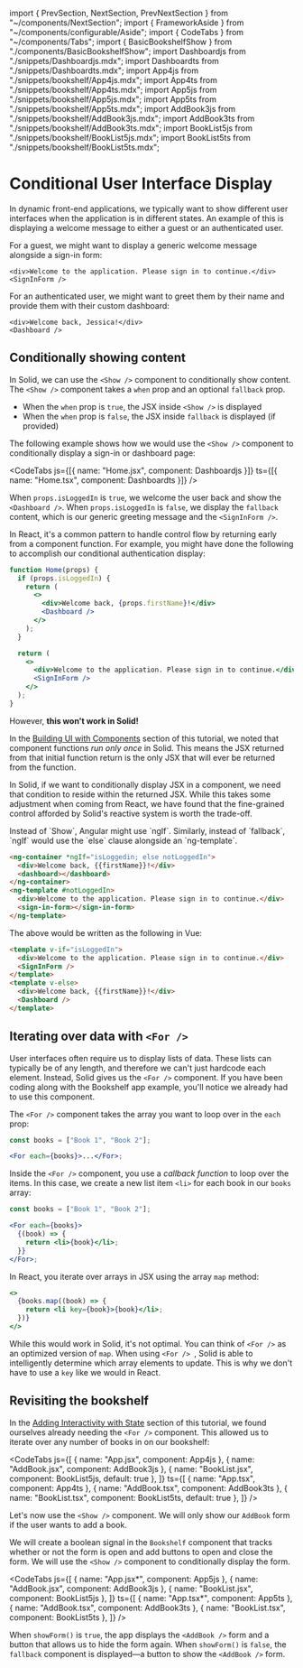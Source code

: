 import { PrevSection, NextSection, PrevNextSection } from "~/components/NextSection";
import { FrameworkAside } from "~/components/configurable/Aside";
import { CodeTabs } from "~/components/Tabs";
import { BasicBookshelfShow } from "./components/BasicBookshelfShow";
import Dashboardjs from "./snippets/Dashboardjs.mdx";
import Dashboardts from "./snippets/Dashboardts.mdx";
import App4js from "./snippets/bookshelf/App4js.mdx";
import App4ts from "./snippets/bookshelf/App4ts.mdx";
import App5js from "./snippets/bookshelf/App5js.mdx";
import App5ts from "./snippets/bookshelf/App5ts.mdx";
import AddBook3js from "./snippets/bookshelf/AddBook3js.mdx";
import AddBook3ts from "./snippets/bookshelf/AddBook3ts.mdx";
import BookList5js from "./snippets/bookshelf/BookList5js.mdx";
import BookList5ts from "./snippets/bookshelf/BookList5ts.mdx";

<title>Conditional UI Display</title>

# Conditional User Interface Display

In dynamic front-end applications, we typically want to show different user interfaces when the application is in different states. An example of this is displaying a welcome message to either a guest or an authenticated user.

For a guest, we might want to display a generic welcome message alongside a sign-in form:

```tsx
<div>Welcome to the application. Please sign in to continue.</div>
<SignInForm />
```

For an authenticated user, we might want to greet them by their name and provide them with their custom dashboard:

```tsx
<div>Welcome back, Jessica!</div>
<Dashboard />
```

## Conditionally showing content

In Solid, we can use the `<Show />` component to conditionally show content. The `<Show />` component takes a `when` prop and an optional `fallback` prop.

- When the `when` prop is `true`, the JSX inside `<Show />` is displayed
- When the `when` prop is `false`, the JSX inside `fallback` is displayed (if provided)

The following example shows how we would use the `<Show />` component to conditionally display a sign-in or dashboard page:

<CodeTabs
  js={[{ name: "Home.jsx", component: Dashboardjs }]}
  ts={[{ name: "Home.tsx", component: Dashboardts }]}
/>

When `props.isLoggedIn` is `true`, we welcome the user back and show the `<Dashboard />`. When `props.isLoggedIn` is `false`, we display the `fallback` content, which is our generic greeting message and the `<SignInForm />`.

<FrameworkAside framework="react">
In React, it's a common pattern to handle control flow by returning early from a component function. For example, you might have done the following to accomplish our conditional authentication display:

```jsx
function Home(props) {
  if (props.isLoggedIn) {
    return (
      <>
        <div>Welcome back, {props.firstName}!</div>
        <Dashboard />
      </>
    );
  }

  return (
    <>
      <div>Welcome to the application. Please sign in to continue.</div>
      <SignInForm />
    </>
  );
}
```

However, **this won't work in Solid!**

In the [Building UI with Components](../building-ui-with-components) section of this tutorial, we noted that component functions _run only once_ in Solid. This means the JSX returned from that initial function return is the only JSX that will ever be returned from the function.

In Solid, if we want to conditionally display JSX in a component, we need that condition to reside within the returned JSX. While this takes some adjustment when coming from React, we have found that the fine-grained control afforded by Solid's reactive system is worth the trade-off.

</FrameworkAside>
<FrameworkAside framework="angular">
Instead of `Show`, Angular might use `ngIf`. Similarly,  instead of `fallback`, `ngIf` would use the `else` clause alongside
an `ng-template`.

```html
<ng-container *ngIf="isLoggedin; else notLoggedIn">
  <div>Welcome back, {{firstName}}!</div>
  <dashboard></dashboard>
</ng-container>
<ng-template #notLoggedIn>
  <div>Welcome to the application. Please sign in to continue.</div>
  <sign-in-form></sign-in-form>
</ng-template>
```

</FrameworkAside>
<FrameworkAside framework="vue">

The above would be written as the following in Vue:

```html
<template v-if="isLoggedIn">
  <div>Welcome to the application. Please sign in to continue.</div>
  <SignInForm />
</template>
<template v-else>
  <div>Welcome back, {{firstName}}!</div>
  <Dashboard />
</template>
```

</FrameworkAside>

## Iterating over data with `<For />`

User interfaces often require us to display lists of data. These lists can typically be of any length, and therefore we can't just hardcode each element. Instead, Solid gives us the `<For />` component. If you have been coding along with the Bookshelf app example, you'll notice we already had to use this component.

The `<For />` component takes the array you want to loop over in the `each` prop:

```jsx
const books = ["Book 1", "Book 2"];

<For each={books}>...</For>;
```

Inside the `<For />` component, you use a _callback function_ to loop over the items. In this case, we create a new list item `<li>` for each book in our `books` array:

```jsx
const books = ["Book 1", "Book 2"];

<For each={books}>
  {(book) => {
    return <li>{book}</li>;
  }}
</For>;
```

<FrameworkAside framework="react">

In React, you iterate over arrays in JSX using the array `map` method:

```jsx
<>
  {books.map((book) => {
    return <li key={book}>{book}</li>;
  })}
</>
```

While this would work in Solid, it's not optimal. You can think of `<For />` as an optimized version of `map`. When using `<For /> `, Solid is able to intelligently determine which array elements to update. This is why we don't have to use a `key` like we would in React.

</FrameworkAside>

## Revisiting the bookshelf

In the [Adding Interactivity with State](../adding-interactivity-with-state) section of this tutorial, we found ourselves already needing the `<For />` component. This allowed us to iterate over any number of books in on our bookshelf:

<CodeTabs
  js={[
    { name: "App.jsx", component: App4js },
    { name: "AddBook.jsx", component: AddBook3js },
    { name: "BookList.jsx", component: BookList5js, default: true },
  ]}
  ts={[
    { name: "App.tsx", component: App4ts },
    { name: "AddBook.tsx", component: AddBook3ts },
    { name: "BookList.tsx", component: BookList5ts, default: true },
  ]}
/>

Let's now use the `<Show />` component. We will only show our `AddBook` form if the user wants to add a book.

We will create a boolean signal in the `Bookshelf` component that tracks whether or not the form is open and add buttons to open and close the form. We will use the `<Show />` component to conditionally display the form.

<CodeTabs
  js={[
    { name: "App.jsx*", component: App5js },
    { name: "AddBook.jsx", component: AddBook3js },
    { name: "BookList.jsx", component: BookList5js },
  ]}
  ts={[
    { name: "App.tsx*", component: App5ts },
    { name: "AddBook.tsx", component: AddBook3ts },
    { name: "BookList.tsx", component: BookList5ts },
  ]}
/>

When `showForm()` is `true`, the app displays the `<AddBook />` form and a button that allows us to hide the form again. When `showForm()` is `false`, the `fallback` component is displayed&mdash;a button to show the `<AddBook />` form.

<BasicBookshelfShow name="Solid" />